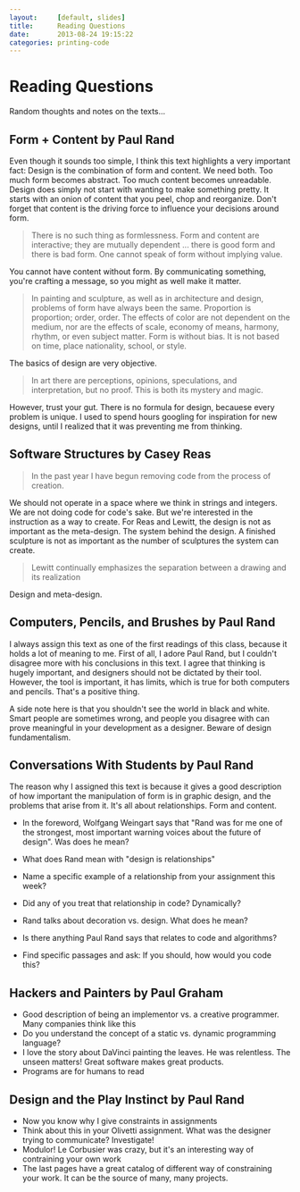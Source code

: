 ```yaml
---
layout:     [default, slides]
title:      Reading Questions
date:       2013-08-24 19:15:22
categories: printing-code
---
```


Reading Questions
=================

Random thoughts and notes on the texts...

Form + Content by Paul Rand
---------------------------

Even though it sounds too simple, I think this text highlights a very important fact: Design is the combination of form and content. We need both. Too much form becomes abstract. Too much content becomes unreadable. Design does simply not start with wanting to make something pretty. It starts with an onion of content that you peel, chop and reorganize. Don't forget that content is the driving force to influence your decisions around form.


<blockquote>
There is no such thing as formlessness. Form and content are interactive; they are mutually dependent ... there is good form and there is bad form. One cannot speak of form without implying value.
</blockquote>

You cannot have content without form. By communicating something, you're crafting a message, so you might as well make it matter.

<blockquote>
In painting and sculpture, as well as in architecture and design, problems of form have always been the same. Proportion is proportion; order, order. The effects of color are not dependent on the medium, nor are the effects of scale, economy of means, harmony, rhythm, or even subject matter. Form is without bias. It is not based on time, place nationality, school, or style.
</blockquote>

The basics of design are very objective. 

<blockquote>
In art there are perceptions, opinions, speculations, and interpretation, but no proof. This is both its mystery and magic.
</blockquote>

However, trust your gut. There is no formula for design, becauese every problem is unique. I used to spend hours googling for inspiration for new designs, until I realized that it was preventing me from thinking.


Software Structures by Casey Reas
---------------------------------

<blockquote>
In the past year I have begun removing code from the process of creation.
</blockquote>

We should not operate in a space where we think in strings and integers. We are not doing code for code's sake. But we're interested in the instruction as a way to create. For Reas and Lewitt, the design is not as important as the meta-design. The system behind the design. A finished sculpture is not as important as the number of sculptures the system can create.

<blockquote>
Lewitt continually emphasizes the separation between a drawing and its realization
</blockquote>

Design and meta-design.


Computers, Pencils, and Brushes by Paul Rand
--------------------------------------------

I always assign this text as one of the first readings of this class, because it holds a lot of meaning to me. First of all, I adore Paul Rand, but I couldn't disagree more with his conclusions in this text. I agree that thinking is hugely important, and designers should not be dictated by their tool. However, the tool is important, it has limits, which is true for both computers and pencils. That's a positive thing.

A side note here is that you shouldn't see the world in black and white. Smart people are sometimes wrong, and people you disagree with can prove meaningful in your development as a designer. Beware of design fundamentalism.


Conversations With Students by Paul Rand
----------------------------------------

The reason why I assigned this text is because it gives a good description of how important the manipulation of form is in graphic design, and the problems that arise from it. It's all about relationships. Form and content.

* In the foreword, Wolfgang Weingart says that "Rand was for me one of the strongest, most important warning voices about the future of design". Was does he mean?

* What does Rand mean with "design is relationships"
* Name a specific example of a relationship from your assignment this week?
* Did any of you treat that relationship in code? Dynamically?
* Rand talks about decoration vs. design. What does he mean?

* Is there anything Paul Rand says that relates to code and algorithms?
* Find specific passages and ask: If you should, how would you code this?


Hackers and Painters by Paul Graham
----------------------------------

* Good description of being an implementor vs. a creative programmer. Many companies think like this
* Do you understand the concept of a static vs. dynamic programming language?
* I love the story about DaVinci painting the leaves. He was relentless. The unseen matters! Great software makes great products.
* Programs are for humans to read


Design and the Play Instinct by Paul Rand
------------------------------------------

* Now you know why I give constraints in assignments
* Think about this in your Olivetti assignment. What was the designer trying to communicate? Investigate!
* Modulor! Le Corbusier was crazy, but it's an interesting way of contraining your own work
* The last pages have a great catalog of different way of constraining your work. It can be the source of many, many projects.